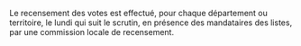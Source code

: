 Le recensement des votes est effectué, pour chaque département ou territoire, le lundi qui suit le scrutin, en présence des mandataires des listes, par une commission locale de recensement.

